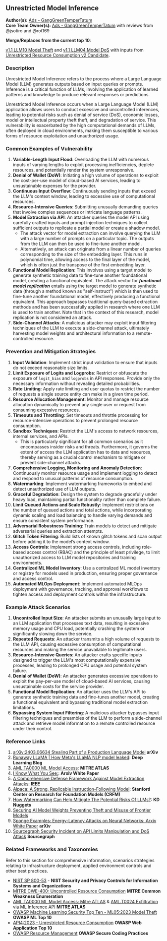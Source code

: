## Unrestricted Model Inference

**Author(s):** [Ads - GangGreenTemperTatum](https://github.com/GangGreenTemperTatum)
<br>
**Core Team Owner(s):** [Ads - GangGreenTemperTatum](https://github.com/GangGreenTemperTatum) with reviews from @jsotiro and @rot169

**Merge/Replaces from the current top 10**:

[v1.1 LLM10 Model Theft](https://github.com/OWASP/www-project-top-10-for-large-language-model-applications/blob/main/1_1_vulns/LLM10_ModelTheft.md) and [v1.1 LLM04 Model DoS](https://github.com/OWASP/www-project-top-10-for-large-language-model-applications/blob/main/1_1_vulns/LLM04_ModelDoS.md) with inputs from [Unrestricted Resource Consumption v2 Candidate](https://github.com/OWASP/www-project-top-10-for-large-language-model-applications/blob/main/2_0_voting/candidate_files/UnrestrictedResourceConsumption.md).

### Description

Unrestricted Model Inference refers to the process where a Large Language Model (LLM) generates outputs based on input queries or prompts. Inference is a critical function of LLMs, involving the application of learned patterns and knowledge to produce relevant responses or predictions.

Unrestricted Model Inference occurs when a Large Language Model (LLM) application allows users to conduct excessive and uncontrolled inferences, leading to potential risks such as denial of service (DoS), economic losses, model or intellectual property theft theft, and degradation of service. This vulnerability is exacerbated by the high computational demands of LLMs, often deployed in cloud environments, making them susceptible to various forms of resource exploitation and unauthorized usage.

### Common Examples of Vulnerability

1. **Variable-Length Input Flood**: Overloading the LLM with numerous inputs of varying lengths to exploit processing inefficiencies, deplete resources, and potentially render the system unresponsive.
2. **Denial of Wallet (DoW)**: Initiating a high volume of operations to exploit the cost-per-use model of cloud-based AI services, leading to unsustainable expenses for the provider.
3. **Continuous Input Overflow**: Continuously sending inputs that exceed the LLM's context window, leading to excessive use of computational resources.
4. **Resource-Intensive Queries**: Submitting unusually demanding queries that involve complex sequences or intricate language patterns.
5. **Model Extraction via API**: An attacker queries the model API using carefully crafted inputs and prompt injection techniques to collect sufficient outputs to replicate a partial model or create a shadow model.
   - The attack vector for model extraction can involve querying the LLM with a large number of prompts on a particular topic. The outputs from the LLM can then be used to fine-tune another model.
   - Alternatively, an attack can originate from a linear number of queries corresponding to the size of the embedding layer. This runs in polynomial time, allowing access to the final layer of the model, which is often just the transpose of the first embedding layer.
6. **Functional Model Replication**: This involves using a target model to generate synthetic training data to fine-tune another foundational model, creating a functional equivalent. The attack vector for **_functional model replication_** entails using the target model to generate synthetic data (through a method known as "self-instruct") which is then used to fine-tune another foundational model, effectively producing a functional equivalent. This approach bypasses traditional query-based extraction methods and has been successfully applied in research where one LLM is used to train another. Note that in the context of this research, model replication is not considered an attack.
7. **Side-Channel Attacks**: A malicious attacker may exploit input filtering techniques of the LLM to execute a side-channel attack, ultimately harvesting model weights and architectural information to a remote-controlled resource.

### Prevention and Mitigation Strategies

1. **Input Validation**: Implement strict input validation to ensure that inputs do not exceed reasonable size limits.
2. **Limit Exposure of Logits and Logprobs**: Restrict or obfuscate the exposure of `logit_bias` and `logprobs` in API responses. Provide only the necessary information without revealing detailed probabilities.
3. **Rate Limiting**: Apply rate limiting and user quotas to restrict the number of requests a single source entity can make in a given time period.
4. **Resource Allocation Management**: Monitor and manage resource allocation dynamically to prevent any single user or request from consuming excessive resources.
5. **Timeouts and Throttling**: Set timeouts and throttle processing for resource-intensive operations to prevent prolonged resource consumption.
6. **Sandbox Techniques**: Restrict the LLM's access to network resources, internal services, and APIs.
   - This is particularly significant for all common scenarios as it encompasses insider risks and threats. Furthermore, it governs the extent of access the LLM application has to data and resources, thereby serving as a crucial control mechanism to mitigate or prevent side-channel attacks.
7. **Comprehensive Logging, Monitoring and Anomaly Detection**: Continuously monitor resource usage and implement logging to detect and respond to unusual patterns of resource consumption.
8. **Watermarking**: Implement watermarking frameworks to embed and detect unauthorized use of LLM outputs.
9. **Graceful Degradation**: Design the system to degrade gracefully under heavy load, maintaining partial functionality rather than complete failure.
10. **Limit Queued Actions and Scale Robustly**: Implement restrictions on the number of queued actions and total actions, while incorporating dynamic scaling and load balancing to handle varying demands and ensure consistent system performance.
11. **Adversarial Robustness Training**: Train models to detect and mitigate adversarial queries and extraction attempts.
12. **Glitch Token Filtering**: Build lists of known glitch tokens and scan output before adding it to the model’s context window.
13. **Access Controls**: Implement strong access controls, including role-based access control (RBAC) and the principle of least privilege, to limit unauthorized access to LLM model repositories and training environments.
14. **Centralized ML Model Inventory**: Use a centralized ML model inventory or registry for models used in production, ensuring proper governance and access control.
15. **Automated MLOps Deployment**: Implement automated MLOps deployment with governance, tracking, and approval workflows to tighten access and deployment controls within the infrastructure.

### Example Attack Scenarios

1. **Uncontrolled Input Size**: An attacker submits an unusually large input to an LLM application that processes text data, resulting in excessive memory usage and CPU load, potentially crashing the system or significantly slowing down the service.
2. **Repeated Requests**: An attacker transmits a high volume of requests to the LLM API, causing excessive consumption of computational resources and making the service unavailable to legitimate users.
3. **Resource-Intensive Queries**: An attacker crafts specific inputs designed to trigger the LLM's most computationally expensive processes, leading to prolonged CPU usage and potential system failure.
4. **Denial of Wallet (DoW)**: An attacker generates excessive operations to exploit the pay-per-use model of cloud-based AI services, causing unsustainable costs for the service provider.
5. **Functional Model Replication**: An attacker uses the LLM's API to generate synthetic training data and fine-tunes another model, creating a functional equivalent and bypassing traditional model extraction limitations.
6. **Bypassing System Input Filtering**: A malicious attacker bypasses input filtering techniques and preambles of the LLM to perform a side-channel attack and retrieve model information to a remote controlled resource under their control.

### Reference Links

1. [arXiv:2403.06634 Stealing Part of a Production Language Model](https://arxiv.org/abs/2403.06634) **arXiv**
2. [Runaway LLaMA | How Meta's LLaMA NLP model leaked](https://www.deeplearning.ai/the-batch/how-metas-llama-nlp-model-leaked/): **Deep Learning Blog**
3. [AML.TA0000 ML Model Access](https://atlas.mitre.org/tactics/AML.TA0000): **MITRE ATLAS**
4. [I Know What You See:](https://arxiv.org/pdf/1803.05847.pdf): **Arxiv White Paper**
6. [A Comprehensive Defense Framework Against Model Extraction Attacks](https://ieeexplore.ieee.org/document/10080996): **IEEE**
7. [Alpaca: A Strong, Replicable Instruction-Following Model](https://crfm.stanford.edu/2023/03/13/alpaca.html): **Stanford Center on Research for Foundation Models (CRFM)**
8. [How Watermarking Can Help Mitigate The Potential Risks Of LLMs?](https://www.kdnuggets.com/2023/03/watermarking-help-mitigate-potential-risks-llms.html): **KD Nuggets**
9.  [Securing AI Model Weights Preventing Theft and Misuse of Frontier Models](https://www.rand.org/content/dam/rand/pubs/research_reports/RRA2800/RRA2849-1/RAND_RRA2849-1.pdf)
10. [Sponge Examples: Energy-Latency Attacks on Neural Networks: Arxiv White Paper](https://arxiv.org/abs/2006.03463) **arXiv**
11. [Sourcegraph Security Incident on API Limits Manipulation and DoS Attack](https://about.sourcegraph.com/blog/security-update-august-2023) **Sourcegraph**

### Related Frameworks and Taxonomies

Refer to this section for comprehensive information, scenarios strategies relating to infrastructure deployment, applied environment controls and other best practices.

- [NIST SP 800-53](https://nvlpubs.nist.gov/nistpubs/SpecialPublications/NIST.SP.800-53r5.pdf) - **NIST Security and Privacy Controls for Information Systems and Organizations**
- [MITRE CWE-400: Uncontrolled Resource Consumption](https://cwe.mitre.org/data/definitions/400.html) **MITRE Common Weakness Enumeration**
- [AML.TA0000 ML Model Access: Mitre ATLAS](https://atlas.mitre.org/tactics/AML.TA0000) & [AML.T0024 Exfiltration via ML Inference API](https://atlas.mitre.org/techniques/AML.T0024) **MITRE ATLAS**
- [OWASP Machine Learning Security Top Ten - ML05:2023 Model Theft](https://owasp.org/www-project-machine-learning-security-top-10/docs/ML05_2023-Model_Theft.html) **OWASP ML Top 10**
- [API4:2023 - Unrestricted Resource Consumption](https://owasp.org/API-Security/editions/2023/en/0xa4-unrestricted-resource-consumption/) **OWASP Web Application Top 10**
- [OWASP Resource Management](https://owasp.org/www-project-secure-coding-practices-quick-reference-guide/latest/secp212.html) **OWASP Secure Coding Practices**